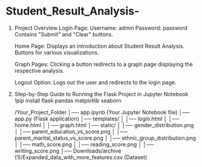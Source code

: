 # Student_Result_Analysis-
1. Project Overview
   Login Page:
   Username: admin
   Password: password
   Contains "Submit" and "Clear" buttons.

   Home Page:
   Displays an introduction about Student Result Analysis.
   Buttons for various visualizations.

   Graph Pages:
   Clicking a button redirects to a graph page displaying the respective analysis.

   Logout Option:
   Logs out the user and redirects to the login page.

2. Step-by-Step Guide to Running the Flask Project in Jupyter Notebook
   !pip install flask pandas matplotlib seaborn

   /Your_Project_Folder
   │── app.ipynb  (Your Jupyter Notebook file)
   │── app.py  (Flask application)
   │── templates/
   │   │── login.html
   │   │── home.html
   │   │── graph.html
   │── static/ 
   │   │── gender_distribution.png
   │   │── parent_education_vs_score.png
   │   │── parent_marital_status_vs_score.png
   │   │── ethnic_group_distribution.png
   │   │── math_score.png
   │   │── reading_score.png
   │   │── writing_score.png
   │── Downloads/archive (1)/Expanded_data_with_more_features.csv (Dataset)

   
